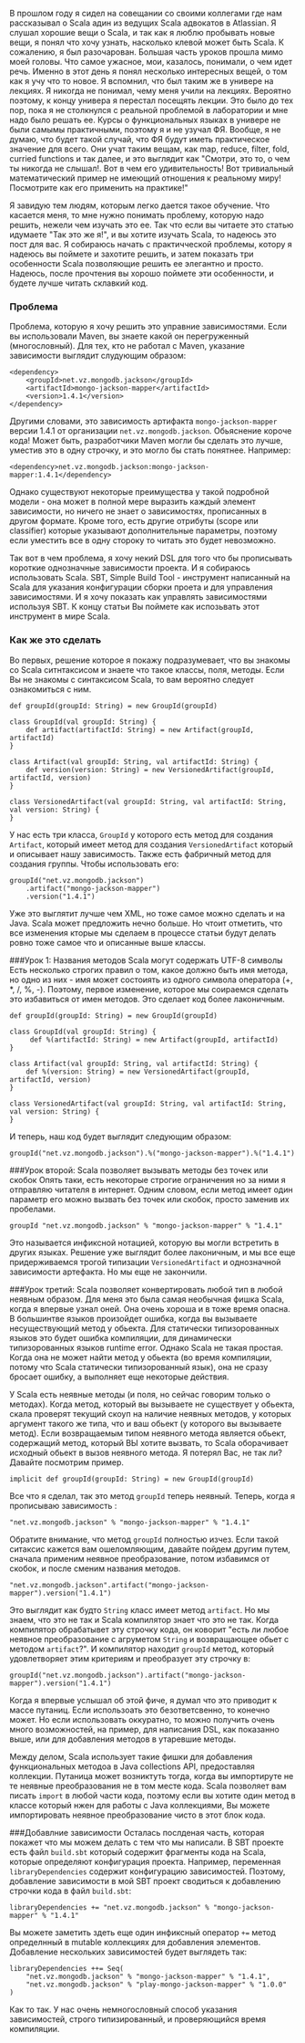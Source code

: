 
В прошлом году я сидел на совещании со своими коллегами где нам рассказывал о Scala адин из ведущих  Scala адвокатов 
в Atlassian. Я слушал хорошие вещи о Scala, и так как я люблю пробывать новые вещи, я понял что хочу узнать, насколько клевой может быть Scala. К сожалению, я был разочарован. Большая часть уроков прошла мимо моей головы. Что самое ужасное, мои, казалось, понимали, о чем идет речь. Именно в этот день я понял несколько интересных вещей, о том как я учу что то новое. Я вспомнил, что был таким же в универе на лекциях. Я никогда не понимал, чему меня учили на лекциях. Вероятно поэтому, к концу универа я перестал посещять лекции. Это было до тех пор, пока я не столкнулся с реальной проблемой в лаборатории и мне надо было решать ее. Курсы о функциональных языках в универе не были самымы практичными, поэтому я и не узучал ФЯ. Вообще, я не думаю, что будет такой случай, что ФЯ будут иметь практическое значение для всего. Они учат таким вещам, как map, reduce, filter, fold, curried functions и так далее, и это выглядит как "Смотри, это то, о чем ты никогда не слышал!. Вот в чем его удивительность! Вот тривиальный математический пример не имеющий отношения к реальному миру! Посмотрите как его применить на практике!" 

Я завидую тем людям, которым легко дается такое обучение. Что касается меня, то мне нужно понимать проблему, которую надо решить, нежели чем изучать это ее. Так что если вы читаете это статью идумаете "Так это же я!", и вы хотите изучать Scala, то надеюсь это пост для вас. Я собираюсь начать с практичческой проблемы, котору я надеюсь вы поймете и захотите решить, и затем показать три особенности Scala позволяющие решить ее элегантно и просто. Надеюсь, после прочтения вы хорошо поймете эти особенности, и будете лучше читать склавкий код. 

### Проблема 
Проблема, которую я хочу решить это управние зависимостями. Если вы использовали Maven, вы знаете какой он перегруженный (многословный). Для тех, кто не работал с Maven, указание зависимости выглядит слудующим образом: 

    <dependency>
        <groupId>net.vz.mongodb.jackson</groupId>
        <artifactId>mongo-jackson-mapper</artifactId>
        <version>1.4.1</version>
    </dependency>
    
Другими словами, это зависимость артифакта `mongo-jackson-mapper` версии 1.4.1 от организации `net.vz.mongodb.jackson`. Обьяснение короче кода! Может быть, разработчики Maven могли бы сделать это лучше, уместив это в одну строчку, и это могло бы стать понятнее. Например: 

    <dependency>net.vz.mongodb.jackson:mongo-jackson-mapper:1.4.1</dependency>
    
Однако существуют некоторые преимущества у такой подробной модели - она может в полной мере выразить каждый элемент зависимости, но ничего не знает о зависимостях, прописанных в другом формате. Кроме того, есть другие отрибуты (scope или classifier) которые указывают дополнительные параметры, поэтому если уместить все в одну стороку то читать это будет невозможно. 

Так вот в чем проблема, я хочу некий DSL для того что бы прописывать короткие однозначные зависимости проекта. И я собираюсь использовать Scala. SBT, Simple Build Tool - инструмент написанный на Scala для указания конфигурации сборки проета и для управления зависимостями. И я хочу показать как управлять зависимостями используя SBT. К концу статьи Вы поймете как испозьвать этот инструмент в мире Scala. 

### Как же это сделать
Во первых, решение которое я покажу подразумевает, что вы знакомы со Scala ситнтаксисом и знаете что такое классы, поля, методы. Если Вы не знакомы с синтаксисом Scala, то вам вероятно следует ознакомиться с ним. 

    def groupId(groupId: String) = new GroupId(groupId)
    
    class GroupId(val groupId: String) {
        def artifact(artifactId: String) = new Artifact(groupId, artifactId)
    }
    
    class Artifact(val groupId: String, val artifactId: String) {
        def version(version: String) = new VersionedArtifact(groupId, artifactId, version)
    }
    
    class VersionedArtifact(val groupId: String, val artifactId: String, val version: String) {
    }

У нас есть три класса, `GroupId` у которого есть метод для создания `Artifact`, который имеет метод для создания `VersionedArtifact` который и описывает нашу зависимость. Также есть фабричный метод для создания группы. Чтобы использовать его:

    groupId("net.vz.mongodb.jackson")
        .artifact("mongo-jackson-mapper")
        .version("1.4.1")

Уже это выглятит лучше чем XML, но тоже самое можно сделать и на Java. Scala может предложить нечно больше. Но чтоит отметить, что все изменения кторые мы сделаем в процессе статьи будут делать ровно тоже самое что и описанные выше классы. 

###Урок 1: Названия методов Scala могут содержать UTF-8 символы
Есть несколько строгих правил о том, какое должно быть имя метода, но одно из них - имя может состоиять из одного символа оператора (+, *, /, %, -). Поэтому, первое изменение, которое мы соираемся сделать это избавиться от имен методов. Это сделает код более лаконичным. 

    def groupId(groupId: String) = new GroupId(groupId)
    
    class GroupId(val groupId: String) {
         def %(artifactId: String) = new Artifact(groupId, artifactId)
    }
    
    class Artifact(val groupId: String, val artifactId: String) {
        def %(version: String) = new VersionedArtifact(groupId, artifactId, version)
    }
    
    class VersionedArtifact(val groupId: String, val artifactId: String, val version: String) {
    }

И теперь, наш код будет выглядит следующим образом:

    groupId("net.vz.mongodb.jackson").%("mongo-jackson-mapper").%("1.4.1")
    
###Урок второй: Scala позволяет вызывать методы без точек или скобок
Опять таки, есть некоторые строгие ограничения но за ними я отправляю читателя в интернет. Одним словом, если метод имеет один параметр его можно вызвать без точек или скобок, просто заменив их пробелами. 

    groupId "net.vz.mongodb.jackson" % "mongo-jackson-mapper" % "1.4.1"
    
Это называется инфиксной нотацией, которую вы могли встретить в других языках. Решение уже выглядит более лаконичным, и мы все еще придерживаемся трогой типизации `VersionedArtifact` и однозначной зависимости артефакта. Но мы еще не закончили. 
 
###Урок третий: Scala позволяет конвертировать любой тип в любой неявным образом.
Для меня это была самая необычная фишка Scala, когда я впервые узнал оней. Она очень хороша и в тоже время опасна. 
В большинтве языков произойдет ошибка, когда вы вызываете несуществующий метод у обьекта. Для статически типизорованных языков это будет ошибка компиляции, для динамически типизорованных языков runtime error. Однако Scala не такая простая. Когда она не может найти метод у обьекта (во время компиляции, потому что Scala статически типизорованный язык), она не сразу бросает ошибку, а выполняет еще некоторые действия. 

У Scala есть неявные методы (и поля, но сейчас говорим только о методах). Когда метод, который вы вызываете не существует у обьекта, скала проверят текущий скоуп на наличие неявных методов, у которых аргумент такого же типа, что и ваш обьект (у которого вы вызываете метод). Если возвращаемым типом неявного метода является обьект, содержащий метод, который ВЫ хотите вызвать, то Scala оборачивает исходный обьект в вызов неявного метода. Я  потерял Вас, не так ли? Давайте посмотрим пример. 

    implicit def groupId(groupId: String) = new GroupId(groupId)

Все что я сделал, так это метод `groupId` теперь неявный. Теперь, когда я прописываю зависимость :  

    "net.vz.mongodb.jackson" % "mongo-jackson-mapper" % "1.4.1"

Обратите внимание, что метод `groupId` полностью изчез. Если такой ситаксис кажется вам ошеломляющим, давайте пойдем другим путем, сначала применим неявное преобразование, потом избавимся от скобок, и после сменим названия методов. 

    "net.vz.mongodb.jackson".artifact("mongo-jackson-mapper").version("1.4.1")
    
Это выглядит как будто `String` класс имеет метод `artifact`. Но мы знаем, что это не так и Scala компилятор знает что это не так. Когда компилятор обрабатывет эту строчку кода, он коворит "есть ли любое неявное преобразование с агруметом `String` и возвращающее обьет с методом `artifact`?". И компилятор находит `groupId` метод, который удовлетворяет этим критериям и преобразует эту строчку в: 

    groupId("net.vz.mongodb.jackson").artifact("mongo-jackson-mapper").version("1.4.1")
    
Когда я впервые услышал об этой фиче, я думал что это приводит к массе путаниц. Если использоать это безответсвенно, то конечно может. Но если использовать оккуратно, то можно получить очень много возможностей, на пример, для написания DSL, как показанно выше, или для добавления методов в утаревшие методы.

Между делом, Scala использует такие фишки для добавления функциональных методоа в Java collections API, предоставляя коллекции. Путаница может возниктуть тогда, когда вы импортируте не те неявные преобразования  не в том месте кода. 
Scala позволяет вам писать `import` в любой части кода, поэтому если вы хотите один метод в классе который нжен для работы с Java коллекциями, Вы можете импортировать неявное преобразование чисто в этот блок кода. 

###Добавлние зависимости
Осталась послденая часть, которая покажет что мы можем делать с тем что мы написали. В SBT проекте есть файл `build.sbt` который содержит фрагменты кода на Scala, которые определяют конфигурация проекта. Например, переменная  `libraryDependencies`  содержит конфигурацию зависимостей. Поэтому, добавление зависимости в мой SBT проект сводиться к добавлению строчки кода в файл `build.sbt`: 

    libraryDependencies += "net.vz.mongodb.jackson" % "mongo-jackson-mapper" % "1.4.1"
    
Вы можете заметить здеть еще один инфиксный оператор  `+=`  метод определнный в mutable коллекциях для добавления элементов. Добавление нескольких зависимостей будет выглядеть так: 
   
    libraryDependencies ++= Seq(
        "net.vz.mongodb.jackson" % "mongo-jackson-mapper" % "1.4.1",
        "net.vz.mongodb.jackson" % "play-mongo-jackson-mapper" % "1.0.0"
    )

Как то так.  У нас очень немногословный способ указания зависимостей, строго типизированный, и проверяющийся время компиляции.
